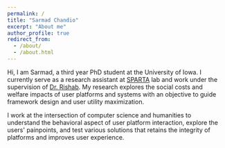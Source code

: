 ```yaml
---
permalink: /
title: "Sarmad Chandio"
excerpt: "About me"
author_profile: true
redirect_from: 
  - /about/
  - /about.html
---
```


Hi, I am Sarmad, a third year PhD student at the University of Iowa. I currently serve as a research assistant at [SPARTA](https://sparta.cs.uiowa.edu/) lab and work under the supervision of [Dr. Rishab](https://sparta.cs.uiowa.edu/people/rishab/). My research explores the social costs and welfare impacts of user platforms and systems with an objective to guide framework design and user utility maximization.

I work at the intersection of computer science and humanities to understand the behavioral aspect of user platform interaction, explore the users' painpoints, and test various solutions that retains the integrity of platforms and improves user experience.
